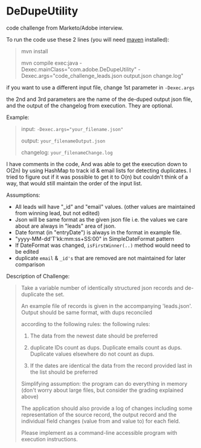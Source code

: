 # DeDupeUtility
code challenge from Marketo/Adobe interview.


To run the code use these 2 lines (you will need [maven](https://maven.apache.org/install.html) installed):
> mvn install
> 
> mvn compile exec:java -Dexec.mainClass="com.adobe.DeDupeUtility" -Dexec.args="code_challenge_leads.json output.json change.log"

if you want to use a different input file, change 1st parameter in  `-Dexec.args`

the 2nd and 3rd parameters are the name of the de-duped output json file, and the output of the changelog from execution.
They are optional.

Example:
> input:     `-Dexec.args="your_filename.json"` 
> 
> output:    `your_filenameOutput.json`
> 
> changelog: `your_filenameChange.log`

I have comments in the code,
And was able to get the execution down to O(2n) by using HashMap to track id & email lists for detecting duplicates.
I tried to figure out if it was possible to get it to O(n) but couldn't think of a way, that would still maintain the order of the input list.

Assumptions:
- All leads will have "_id" and "email" values. (other values are maintained from winning lead, but not edited)
- Json will be same format as the given json file i.e. the values we care about are always in "leads" area of json.
- Date format (in "entryDate") is always in the format in example file.
 - "yyyy-MM-dd'T'kk:mm:ss+SS:00" in SimpleDateFormat pattern
 - If DateFormat was changed, `isFirstWinner(..)` method would need to be edited
 - duplicate `email` & `_id's` that are removed are not maintained for later comparison

Description of Challenge:
> Take a variable number of identically structured json records and de-duplicate the set.
>
> An example file of records is given in the accompanying 'leads.json'. Output should be same format, with dups reconciled 
>
> according to the following rules:
>  the following rules:
>
> 
> 1. The data from the newest date should be preferred
> 
> 2. duplicate IDs count as dups. Duplicate emails count as dups. Duplicate values elsewhere do not count as dups.
> 
> 3. If the dates are identical the data from the record provided last in the list should be preferred
> 
>
>Simplifying assumption: the program can do everything in memory (don't worry about large files, but consider the grading explained above)
> 
> 
>The application should also provide a log of changes including some representation of the source record, the output record and the individual field changes (value from and value to) for each field.
>
>
>Please implement as a command-line accessible program with execution instructions.
>
